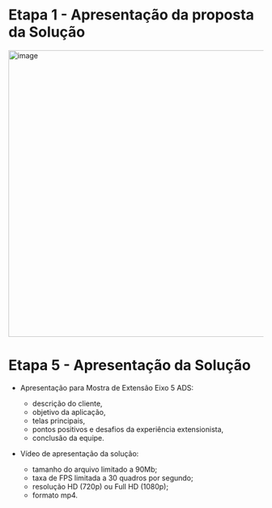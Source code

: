 # Etapa 1 - Apresentação da proposta da Solução
<img width="789" height="566" alt="image" src="https://github.com/user-attachments/assets/f705aadf-e500-43fe-8602-b0e2a2c8342f" />


# Etapa 5 - Apresentação da Solução
- Apresentação para Mostra de Extensão Eixo 5 ADS:
  * descrição do cliente,
  * objetivo da aplicação,
  * telas principais,
  * pontos positivos e desafios da experiência extensionista,
  * conclusão da equipe.
  
- Vídeo de apresentação da solução:
  * tamanho do arquivo limitado a 90Mb;
  * taxa de FPS limitada a 30 quadros por segundo;
  * resolução HD (720p) ou Full HD (1080p);
  * formato mp4.

